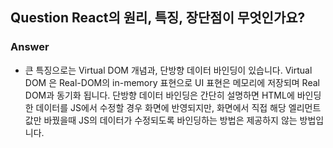 ## Question React의 원리, 특징, 장단점이 무엇인가요?

### Answer

- 큰 특징으로는 Virtual DOM 개념과, 단방향 데이터 바인딩이 있습니다.
  Virtual DOM 은 Real-DOM의 in-memory 표현으로 UI 표현은 메모리에 저장되며 Real DOM과 동기화 됩니다.
  단방향 데이터 바인딩은 간단히 설명하면 HTML에 바인딩한 데이터를 JS에서 수정할 경우 화면에 반영되지만, 화면에서 직접 해당 엘리먼트
  값만 바꿨을때 JS의 데이터가 수정되도록 바인딩하는 방법은 제공하지 않는 방법입니다.
